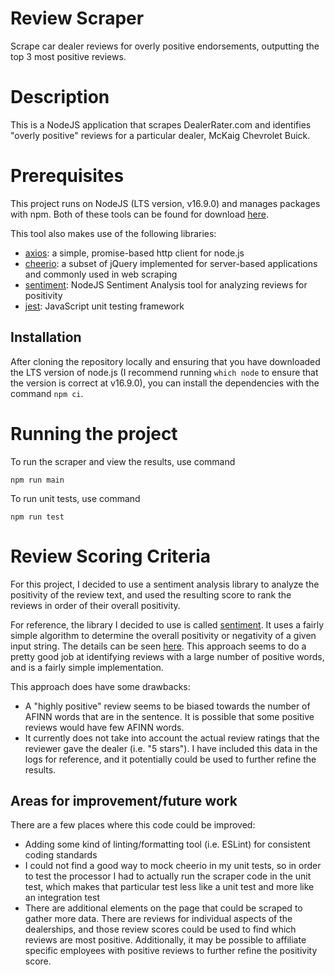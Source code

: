 # Review Scraper
Scrape car dealer reviews for overly positive endorsements, outputting the top 3 most positive reviews.

# Description
This is a NodeJS application that scrapes DealerRater.com and identifies "overly positive" reviews for a particular dealer, McKaig Chevrolet Buick.

# Prerequisites
This project runs on NodeJS (LTS version, v16.9.0) and manages packages with npm. Both of these tools can be found for download [here](https://nodejs.org/en/download/).

This tool also makes use of the following libraries:
- [axios](https://axios-http.com/): a simple, promise-based http client for node.js
- [cheerio](https://cheerio.js.org/): a subset of jQuery implemented for server-based applications and commonly used in web scraping
- [sentiment](https://www.npmjs.com/package/sentiment): NodeJS Sentiment Analysis tool for analyzing reviews for positivity
- [jest](https://jestjs.io/): JavaScript unit testing framework

## Installation
After cloning the repository locally and ensuring that you have downloaded the LTS version of node.js (I recommend running `which node` to ensure that the version is correct at v16.9.0), you can install the dependencies with the command `npm ci`.

# Running the project
To run the scraper and view the results, use command

```npm run main```

To run unit tests, use command

```npm run test```

# Review Scoring Criteria
For this project, I decided to use a sentiment analysis library to analyze the positivity of the review text, and used the resulting score to rank the reviews in order of their overall positivity.

For reference, the library I decided to use is called [sentiment](https://www.npmjs.com/package/sentiment). It uses a fairly simple algorithm to determine the overall positivity or negativity of a given input string. The details can be seen [here](https://www.npmjs.com/package/sentiment#how-it-works). This approach seems to do a pretty good job at identifying reviews with a large number of positive words, and is a fairly simple implementation.

This approach does have some drawbacks:
- A "highly positive" review seems to be biased towards the number of AFINN words that are in the sentence. It is possible that some positive reviews would have few AFINN words.
- It currently does not take into account the actual review ratings that the reviewer gave the dealer (i.e. "5 stars"). I have included this data in the logs for reference, and it potentially could be used to further refine the results.

## Areas for improvement/future work
There are a few places where this code could be improved:
- Adding some kind of linting/formatting tool (i.e. ESLint) for consistent coding standards
- I could not find a good way to mock cheerio in my unit tests, so in order to test the processor I had to actually run the scraper code in the unit test, which makes that particular test less like a unit test and more like an integration test
- There are additional elements on the page that could be scraped to gather more data. There are reviews for individual aspects of the dealerships, and those review scores could be used to find which reviews are most positive. Additionally, it may be possible to affiliate specific employees with positive reviews to further refine the positivity score.